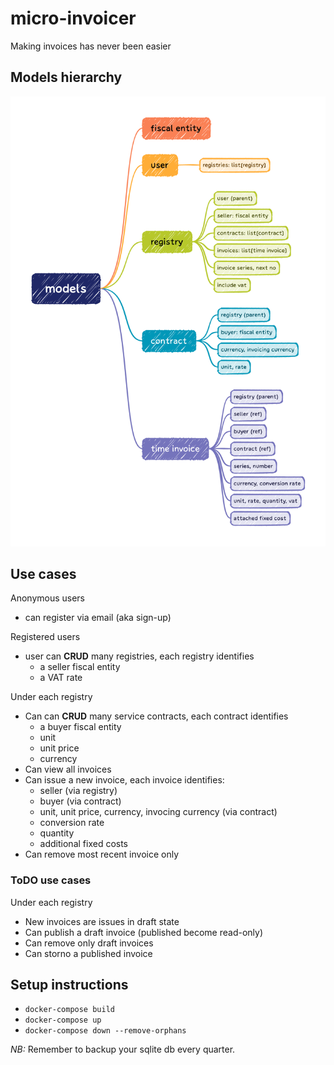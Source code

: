 # micro-invoicer

Making invoices has never been easier


## Models hierarchy

![Models hierarchy](./doc/models.png)


## Use cases

Anonymous users
- can register via email (aka sign-up)

Registered users
- user can **CRUD** many registries, each registry identifies
  - a seller fiscal entity
  - a VAT rate

Under each registry
- Can can **CRUD** many service contracts, each contract identifies
  - a buyer fiscal entity
  - unit
  - unit price
  - currency
- Can view all invoices
- Can issue a new invoice, each invoice identifies:
  - seller (via registry)
  - buyer (via contract)
  - unit, unit price, currency, invocing currency (via contract)
  - conversion rate
  - quantity
  - additional fixed costs
- Can remove most recent invoice only

### ToDO use cases

Under each registry
- New invoices are issues in draft state
- Can publish a draft invoice (published become read-only)
- Can remove only draft invoices
- Can storno a published invoice


## Setup instructions

- `docker-compose build`
- `docker-compose up`
- `docker-compose down --remove-orphans`

_NB:_ Remember to backup your sqlite db every quarter.
